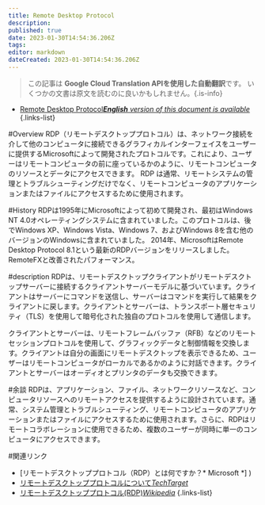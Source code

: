 ```yaml
---
title: Remote Desktop Protocol
description: 
published: true
date: 2023-01-30T14:54:36.206Z
tags: 
editor: markdown
dateCreated: 2023-01-30T14:54:36.206Z
---
```


> この記事は **Google Cloud Translation APIを使用した自動翻訳**です。
いくつかの文書は原文を読むのに良いかもしれません。{.is-info}
- [Remote Desktop Protocol***English** version of this document is available*](/en/Knowledge-base/Dictionary/remote-desktop-protocol)
{.links-list}


#Overview
RDP（リモートデスクトッププロトコル）は、ネットワーク接続を介して他のコンピュータに接続できるグラフィカルインターフェイスをユーザーに提供するMicrosoftによって開発されたプロトコルです。これにより、ユーザーはリモートコンピュータの前に座っているかのように、リモートコンピュータのリソースとデータにアクセスできます。 RDP は通常、リモートシステムの管理とトラブルシューティングだけでなく、リモートコンピュータのアプリケーションまたはファイルにアクセスするために使用されます。

#History
RDPは1995年にMicrosoftによって初めて開発され、最初はWindows NT 4.0オペレーティングシステムに含まれていました。このプロトコルは、後でWindows XP、Windows Vista、Windows 7、およびWindows 8を含む他のバージョンのWindowsに含まれていました。 2014年、MicrosoftはRemote Desktop Protocol 8.1という最新のRDPバージョンをリリースしました。 RemoteFXと改善されたパフォーマンス。

#description
RDPは、リモートデスクトップクライアントがリモートデスクトップサーバーに接続するクライアントサーバーモデルに基づいています。クライアントはサーバーにコマンドを送信し、サーバーはコマンドを実行して結果をクライアントに戻します。クライアントとサーバーは、トランスポート層セキュリティ（TLS）を使用して暗号化された独自のプロトコルを使用して通信します。

クライアントとサーバーは、リモートフレームバッファ（RFB）などのリモートセッションプロトコルを使用して、グラフィックデータと制御情報を交換します。クライアントは自分の画面にリモートデスクトップを表示できるため、ユーザーはリモートコンピュータがローカルであるかのように対話できます。クライアントとサーバーはオーディオとプリンタのデータも交換できます。

#余談
RDPは、アプリケーション、ファイル、ネットワークリソースなど、コンピュータリソースへのリモートアクセスを提供するように設計されています。通常、システム管理とトラブルシューティング、リモートコンピュータのアプリケーションまたはファイルにアクセスするために使用されます。さらに、RDPはリモートコラボレーションに使用できるため、複数のユーザーが同時に単一のコンピュータにアクセスできます。

#関連リンク
- [リモートデスクトッププロトコル（RDP）とは何ですか？* Microsoft *] )
- [リモートデスクトッププロトコルについて*TechTarget*](https://searchvirtualdesktop.techtarget.com/definition/Remote-Desktop-Protocol-RDP)
- [リモートデスクトッププロトコル(RDP)*Wikipedia*](https://en.wikipedia.org/wiki/Remote_Desktop_Protocol)
{.links-list}